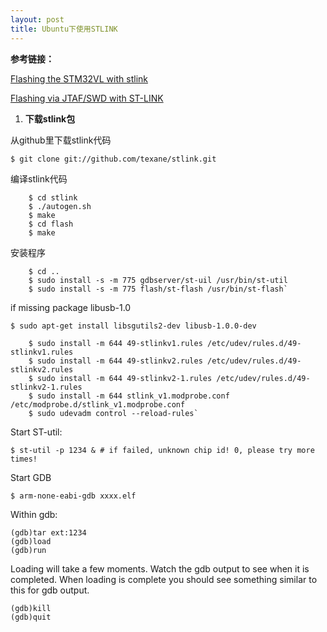 ```yaml
---
layout: post
title: Ubuntu下使用STLINK
---
```

**参考链接：**

[Flashing the STM32VL with stlink](http://gpio.kaltpost.de/?page_id=148)

[Flashing via JTAF/SWD with ST-LINK](https://pixhawk.org/dev/nuttx/building_and_flashing_console)

1. **下载stlink包**

从github里下载stlink代码

`$ git clone git://github.com/texane/stlink.git`

编译stlink代码

```shell
    $ cd stlink
    $ ./autogen.sh
    $ make
    $ cd flash
    $ make
```

安装程序

```shell
    $ cd ..
    $ sudo install -s -m 775 gdbserver/st-uil /usr/bin/st-util
    $ sudo install -s -m 775 flash/st-flash /usr/bin/st-flash`
```

if missing package libusb-1.0

`$ sudo apt-get install libsgutils2-dev libusb-1.0.0-dev`

```shell
    $ sudo install -m 644 49-stlinkv1.rules /etc/udev/rules.d/49-stlinkv1.rules
    $ sudo install -m 644 49-stlinkv2.rules /etc/udev/rules.d/49-stlinkv2.rules
    $ sudo install -m 644 49-stlinkv2-1.rules /etc/udev/rules.d/49-stlinkv2-1.rules 
    $ sudo install -m 644 stlink_v1.modprobe.conf /etc/modprobe.d/stlink_v1.modprobe.conf
    $ sudo udevadm control --reload-rules`
```

Start ST-util:

`$ st-util -p 1234 & # if failed, unknown chip id! 0, please try more times!`

Start GDB

`$ arm-none-eabi-gdb xxxx.elf`

Within gdb:

```gdb
(gdb)tar ext:1234
(gdb)load
(gdb)run
```
Loading will take a few moments. Watch the gdb output to see when it is completed. When loading is complete you should see something similar to this for gdb output.

```gdb
(gdb)kill
(gdb)quit
```
